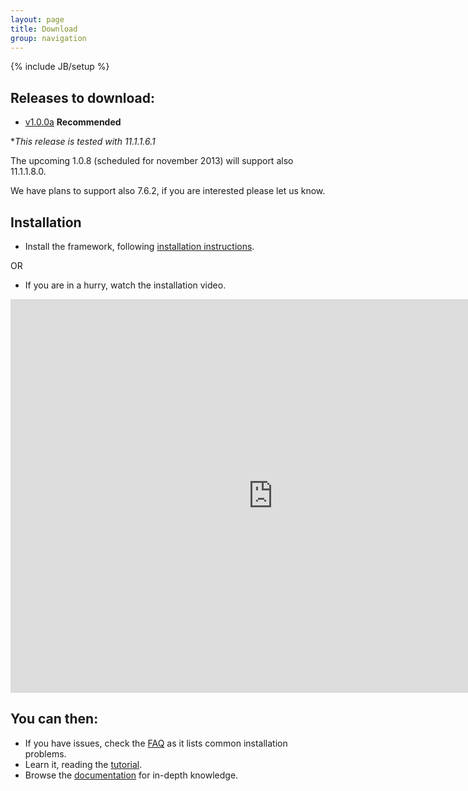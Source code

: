 ```yaml
---
layout: page
title: Download
group: navigation
---
```

{% include JB/setup %}


## Releases to download:

- [v1.0.0a](https://github.com/sciabarra/AgileSites/archive/v1.0.0a.zip) **Recommended**

**This release is tested with 11.1.1.6.1* 

The upcoming 1.0.8 (scheduled for november 2013) will support also 11.1.1.8.0. 

We have plans to support also 7.6.2, if you are interested please let us know.

## Installation 

- Install the framework, following [installation instructions](http://www.agilesites.org/install.html).

OR

- If you are in a hurry, watch the installation video.

<iframe width="840" height="630" src="http://www.youtube.com/embed/7gPD0KfzmSw" frameborder="0" allowfullscreen></iframe>

## You can then:


- If you have issues, check the  [FAQ](http://www.agilesites.org/reference/FAQ.html) as it lists common installation problems.
- Learn it, reading the [tutorial](http://www.agilesites.org/tutorial.html). 
- Browse the [documentation](http://www.agilesites.org/documentation.html) for in-depth knowledge.
